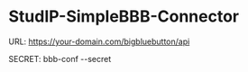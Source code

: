 # StudIP-SimpleBBB-Connector

URL: https://your-domain.com/bigbluebutton/api

SECRET: bbb-conf --secret
